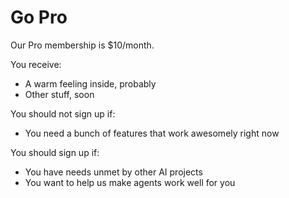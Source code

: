 # Go Pro

Our Pro membership is $10/month.

You receive:

- A warm feeling inside, probably
- Other stuff, soon

You should not sign up if:

- You need a bunch of features that work awesomely right now

You should sign up if:

- You have needs unmet by other AI projects
- You want to help us make agents work well for you
